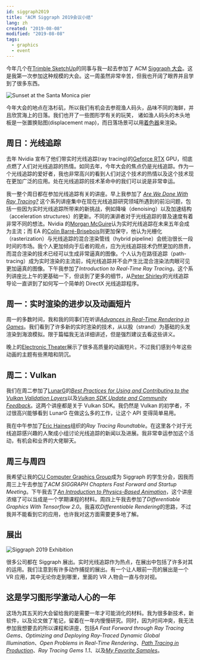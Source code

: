 ```yaml
---
id: siggraph2019
title: "ACM Siggraph 2019会议小结"
lang: zh
created: "2019-08-08"
modified: "2019-08-08"
tags:
  - graphics
  - event
---
```


今年几个在[Trimble SketchUp](https://www.sketchup.com/)的同事与我一起去参加了 ACM [Siggraph 大会](https://s2019.siggraph.org/)。这是我第一次参加这种规模的大会。这一周虽然非常辛苦，但我也开阔了眼界并且学到了很多东西。

<div class="right-image-container">
  <img src="pier-sunset.jpg" alt="Sunset at the Santa Monica pier" />
</div>

今年大会的地点在洛杉矶，所以我们有机会去参观渔人码头，品味不同的海鲜，并且欣赏海上的日落。我们也开了一些图形学有关的玩笑， 诸如渔人码头的木头地板是一张置换贴图(displacement map)，而日落场景可以用[着色器](https://www.shadertoy.com/view/Ml2cWG)来渲染。

## 周日：光线追踪

去年 Nvidia 宣布了他们带实时光线追踪(ray tracing)的[Geforce RTX](https://www.nvidia.com/en-us/geforce/20-series/) GPU，彻底点燃了人们对光线追踪的热情。如同去年，今年大会的焦点仍是光线追踪。作为一个光线追踪的爱好者，我也非常高兴的看到人们对这个技术的热情以及这个技术现在更加广泛的应用。处在光线追踪的技术革命中的我们可以说是非常幸运。

我一整个周日都在参加光线追踪有关的讲座。早上我参加了 [_Are We Done With Ray Tracing?_](https://sites.google.com/view/arewedonewithraytracing) 这个系列讲座集中在现在光线追踪研究领域所遇到的前沿问题，包括一些因为实时光线追踪所带来的新挑战，例如降噪（denoising）以及加速结构（acceleration structures）的更新。不同的演讲者对于光线追踪的普及速度有着非常不同的想法。Nvidia 的[Morgan McGuire](https://casual-effects.com/morgan/index.html)认为实时光线追踪在未来五年会成为主流；而 EA 的[Colin Barré-Brisebois](https://colinbarrebrisebois.com)则更加保守，他认为光栅化（rasterization）与光线追踪的混合渲染管线（hybrid pipeline）会统治很长一段时间的市场。我个人更加倾向于后者的观点，应为光线追踪技术仍然更加的昂贵，而混合渲染的技术已经可以生成非常逼真的图像。个人认为在路径追踪（path-tracing）成为实时渲染的主流前，纯光线追踪并不会产生比混合渲染法肉眼可见更加逼真的图像。下午我参加了*Introduction to Real-Time Ray Tracing*。这个系列讲座比上午的更基础一下，但谈到了更多的细节，从[Peter Shirley](https://research.nvidia.com/person/peter-shirley)的光线追踪导论一直讲到了如何写一个简单的 DirectX 光线追踪程序。

## 周一：实时渲染的进步以及动画短片

周一的多数时间，我和我的同事们在听讲[_Advances in Real-Time Rendering in Games_](http://advances.realtimerendering.com/s2019/index.htm)。我们看到了许多新的实时渲染的技术，从以股（strand）为基础的头发渲染到海浪模拟。限于篇幅我无法详细讲述，但是强烈建议去看这些讲义。

晚上的[Electronic Theater](https://s2019.siggraph.org/conference/programs-events/computer-animation-festival/electronic-theater/)展示了很多高质量的动画短片。不过我们感到今年这些动画的主题有些黑暗和阴沉。

## 周二：Vulkan

我们在周二参加了[LunarG](https://www.lunarg.com/)的[_Best Practices for Using and Contributing to the Vulkan Validation Layers_](https://www.lunarg.com/wp-content/uploads/2019/07/LunarG-Validation-Layer-BoF.pdf)以及[_Vulkan SDK Update and Community Feedback_](https://www.lunarg.com/wp-content/uploads/2019/07/LunarG-SDK-BoF.pdf)。这两个讲座都是关于 Vulkan SDK。我仍然是 Vulkan 的初学者，不过很高兴能够看到 LunarG 在做这么多的工作，让这个 API 变得简单易用。

我在中午参加了[Eric Haines](https://erich.realtimerendering.com/)组织的*Ray Tracing Roundtable*。在这里各个对于光线追踪感兴趣的人聚成小组讨论光线追踪的新闻以及进展。我非常幸运参加这个活动，有机会和业界的大佬聊天。

## 周三与周四

我希望让我的[CU Computer Graphics Group](https://cu-computer-graphics-group.netlify.com/)成为 Siggraph 的学生分会，因我而周三上午去参加了*ACM SIGGRAPH Chapters Fast Forward and Startup Meeting*。下午我去了[_An Introduction to Physics-Based Animation_](https://s2019.siggraph.org/presentation/?id=gensub_171&sess=sess193)，这个讲座浓缩了可以当成是一个学期课程的材料。周四上午我去参加了*Differentiable Graphics With Tensorflow 2.0*。我喜欢*Differentiable Rendering*的思路，不过我并不能看到它的应用，也许我对这方面需要更多地了解。

## 展出

<div class="right-image-container">
  <img src="exhibition.jpg" alt="Siggraph 2019 Exhibition" />
</div>

很多公司都在 Siggraph 展出。实时光线追踪作为热点，在展出中包括了许多对其的运用。我们注意到有许多动作捕捉的展出。有一个让人眼前一亮的展出是一个 VR 应用，其中无论你走到哪里，里面的 VR 人物会一直与你对视。

## 这是学习图形学激动人心的一年

这场为其五天的大会留给我的是需要一年才可能消化的材料。我为很多新技术，新软件，以及论文做了笔记，留着在一年内慢慢研究。同时，因为时间冲突，我无法参加我想要去的所以课程和讲座，包括*A Fast Forward through Ray Tracing Gems*、_Optimizing and Deploying Ray-Traced Dynamic Global Illumination_、_Open Problems in Real-Time Rendering_、[_Path Tracing in Production_](https://jo.dreggn.org/path-tracing-in-production/2019/index.html)、_Ray Tracing Gems 1.1_、以及[_My Favorite Samples_](https://sites.google.com/view/myfavoritesamples)。
